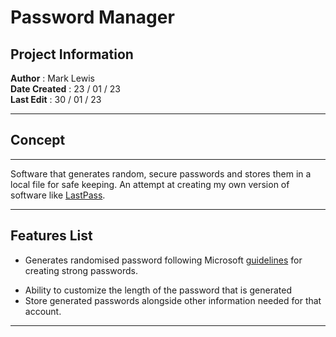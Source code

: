 # Password Manager

## Project Information

**Author** : Mark Lewis  
**Date Created** : 23 / 01 / 23  
**Last Edit** : 30 / 01 / 23

---

## Concept

---

Software that generates random, secure passwords and stores them in a local file for safe keeping. An attempt at creating my own version of software like [LastPass](https://wwww.laspass.com "Official Lastpass Website").

---

## Features List

-   Generates randomised password following Microsoft [guidelines](https://support.microsoft.com/en-us/windows/create-and-use-strong-passwords- "Microsoft guidelines") for creating strong passwords.
<!-- finish microsoft link -->
-   Ability to customize the length of the password that is generated
-   Store generated passwords alongside other information needed for that account.
---
